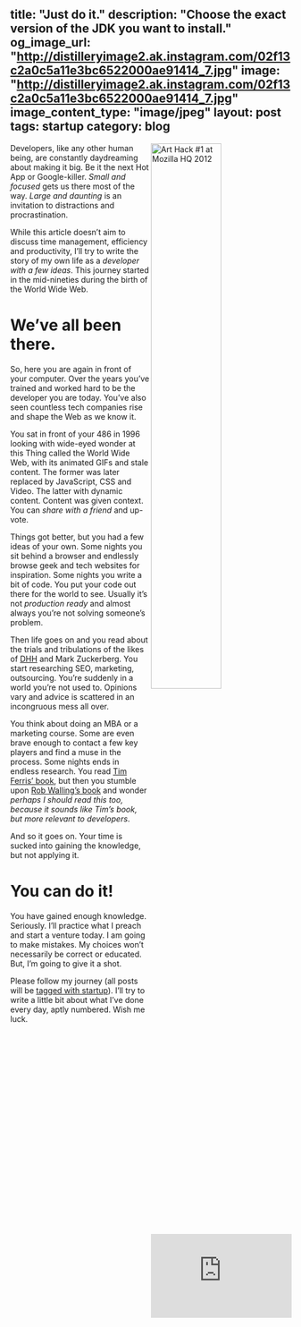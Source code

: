 title: "Just do it."
description: "Choose the exact version of the JDK you want to install."
og_image_url: "http://distilleryimage2.ak.instagram.com/02f13c2a0c5a11e3bc6522000ae91414_7.jpg"
image: "http://distilleryimage2.ak.instagram.com/02f13c2a0c5a11e3bc6522000ae91414_7.jpg"
image_content_type: "image/jpeg"
layout: post
tags: startup
category: blog
---

<img src="http://distilleryimage8.ak.instagram.com/a68dc3400c9011e3ae7f22000ae912b7_7.jpg" width="50%" align="right" alt="Art Hack #1 at Mozilla HQ 2012"> Developers, like any other human being, are constantly daydreaming about making it big. Be it the next Hot App or Google-killer. *Small and focused* gets us there most of the way. *Large and daunting* is an invitation to distractions and procrastination.

While this article doesn’t aim to discuss time management, efficiency and productivity, I’ll try to write the story of my own life as a *developer with a few ideas*. This journey started in the mid-nineties during the birth of the World Wide Web.

# We’ve all been there.

So, here you are again in front of your computer. Over the years you’ve trained and worked hard to be the developer you are today. You’ve also seen countless tech companies rise and shape the Web as we know it.

You sat in front of your 486 in 1996 looking with wide-eyed wonder at this Thing called the World Wide Web, with its animated GIFs and stale content. The former was later replaced by JavaScript, CSS and Video. The latter with dynamic content. Content was given context. You can *share with a friend* and up-vote.

Things got better, but you had a few ideas of your own. Some nights you sit behind a browser and endlessly browse geek and tech websites for inspiration. Some nights you write a bit of code. You put your code out there for the world to see. Usually it’s not *production ready* and almost always you’re not solving someone’s problem.

Then life goes on and you read about the trials and tribulations of the likes of [DHH](http://www.youtube.com/watch?feature=player_detailpage&v=0CDXJ6bMkMY#t=1236 "Often the simplest ideas in the world, like treating your customers nicely while still asking for money for what you do... CAN WORK!") and Mark Zuckerberg. You start researching SEO, marketing, outsourcing. You’re suddenly in a world you’re not used to. Opinions vary and advice is scattered in an incongruous mess all over.

You think about doing an MBA or a marketing course. Some are even brave enough to contact a few key players and find a muse in the process. Some nights ends in endless research. You read [Tim Ferris’ book](http://www.amazon.co.uk/4-Hour-Workweek-Escape-Live-Anywhere/dp/0307465357), but then you stumble upon [Rob Walling’s book](http://www.startupbook.net/) and wonder *perhaps I should read this too, because it sounds like Tim’s book, but more relevant to developers*.

And so it goes on. Your time is sucked into gaining the knowledge, but not applying it.

# You can do it!

<iframe width="50%" src="http://www.youtube.com/embed/VZ2HcRl4wSk?feature=player_detailpage" frameborder="0" align="right" allowfullscreen></iframe>

You have gained enough knowledge. Seriously. I’ll practice what I preach and start a venture today. I am going to make mistakes. My choices won’t necessarily be correct or educated. But, I’m going to give it a shot.

Please follow my journey (all posts will be [tagged with startup](/tag/startup)). I’ll try to write a little bit about what I’ve done every day, aptly numbered. Wish me luck.

